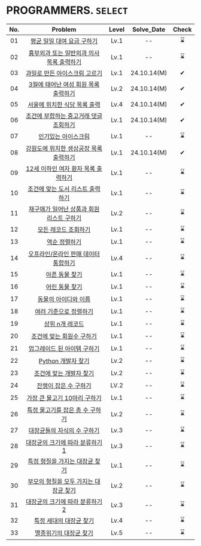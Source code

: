 # PROGRAMMERS. `SELECT`

|No.|Problem|Level|Solve_Date|Check|
|:--:|:----:|:----:|:------:|:-----:|
|01|[평균 일일 대여 요금 구하기](01_평균%20일일%20대여%20요금%20구하기/)|Lv.1| -- |⌛|
|02|[흉부외과 또는 일반외과 의사 목록 출력하기](02_흉부외과%20또는%20일반외과%20의사%20목록%20출력하기/)|Lv.1| -- |⌛|
|03|[과일로 만든 아이스크림 고르기](03_과일로%20만든%20아이스크림%20고르기/)|Lv.1| 24.10.14(M) |✔|
|04|[3월에 태어난 여성 회원 목록 출력하기](04_3월에%20태어난%20여성%20회원%20목록%20출력하기/)|Lv.2|24.10.14(M) |✔|
|05|[서울에 위치한 식당 목록 출력](05_서울에%20위치한%20식당%20목록%20출력하기/)|Lv.4| 24.10.14(M) |✔|
|06|[조건에 부합하는 중고거래 댓글 조회하기](06_조건에%20부합하는%20중고거래%20댓글%20조회하기/)|Lv.1| 24.10.14(M) |✔|
|07|[인기있는 아이스크림](07_인기있는%20아이크스림/)|Lv.1| -- |⌛|
|08|[강원도에 위치한 생상공장 목록 출력하기](08_강원도에%20위치한%20생산공장%20목록%20출력하기/)|Lv.1| 24.10.14(M)|✔|
|09|[12세 이하인 여자 환자 목록 출력하기](09_12세%20이하인%20여자%20환자%20목록%20출력하기/)|Lv.1| --|⌛|
|10|[조건에 맞는 도서 리스트 출력하기](10_조건에%20맞는%20도서%20리스트%20출력하기/)|Lv.1| --|⌛|
|11|[재구매가 일어난 상품과 회원 리스트 구하기](11_재구매가%20일어난%20상품과%20회원%20리스트%20구하기/)|Lv.2|--|⌛|
|12|[모든 레코드 조회하기](12_모든%20레코드%20조회하기/)|Lv.1| --|⌛|
|13|[역순 정렬하기](13_역순%20정렬하기/)|Lv.1|--|⌛|
|14|[오프라인/온라인 판매 데이터 통합하기](14_오프라인,온라인%20판매%20데이터%20통합하기/)|Lv.4|--|⌛|
|15|[아픈 동물 찾기](15_아픈%20동물%20찾기/)|Lv.1|--|⌛|
|16|[어린 동물 찾기](16_어린%20동물%20찾기/)|Lv.1|--|⌛|
|17|[동물의 아이디와 이름](17_동물의%20아이디와%20이름/)|Lv.1|--|⌛|
|18|[여러 기준으로 정렬하기](18_여러%20기준으로%20정렬하기/)|Lv.1|--|⌛|
|19|[상위 n개 레코드](19_상위%20n개%20레코드/)|Lv.1|--|⌛|
|20|[조건에 맞는 회원수 구하기](20_조건에%20맞는%20회원수%20구하기/)|Lv.1|--|⌛|
|21|[업그레이드 된 아이템 구하기](21_업그레이드%20된%20아이템%20구하기/)|Lv.1|--|⌛|
|22|[Python 개발자 찾기](22_Python%20개발자%20찾기/)|Lv.2|--|⌛|
|23|[조건에 맞는 개발자 찾기](23_조건에%20맞는%20개발자%20찾기/)|Lv.2|--|⌛|
|24|[잔챙이 잡은 수 구하기](24_잔챙이%20잡은%20수%20구하기/)|LV.2|--|⌛|
|25|[가장 큰 물고기 10마리 구하기](25_가장%20큰%20물고기%2010마리%20구하기/)|Lv.1|--|⌛|
|26|[특정 물고기를 잡은 총 수 구하기](26_특정%20물고기를%20잡은%20총%20수%20구하기/)|Lv.2|--|⌛|
|27|[대장균들의 자식의 수 구하기](27_대장균들의%20자식의%20수%20구하기/)|Lv.3|--|⌛|
|28|[대장균의 크기에 따라 분류하기1](28_대장균의%20크기에%20따라%20분류하기%201/)|Lv.3|--|⌛|
|29|[특정 형질을 가지는 대장균 찾기](29_특정%20형질을%20가지는%20대장균%20찾기/)|Lv.1|--|⌛|
|30|[부모의 형질을 모두 가지는 대장균 찾기](30_부모의%20형질을%20모두%20가지는%20대장균%20찾기/)|Lv.2|--|⌛|
|31|[대장균의 크기에 따라 분류하기2](31_대장균의%20크기에%20따라%20분류하기%202/)|Lv.3|--|⌛|
|32|[특정 세대의 대장균 찾기](32_특정%20세대의%20대장균%20찾기/)|Lv.4|--|⌛|
|33|[멸종위기의 대장균 찾기](33_멸종위기의%20대장균%20찾기/)|Lv.5|--|⌛|

